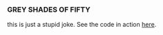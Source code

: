### GREY SHADES OF FIFTY

this is just a stupid joke. See the code in action [here](http://artsince.github.io/grey-shades-of-fifty/).

